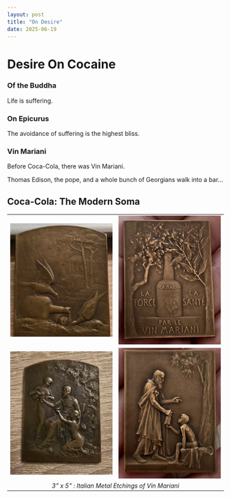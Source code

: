```yaml
---
layout: post
title: "On Desire"
date: 2025-06-19
---
```


# Desire On Cocaine

### Of the Buddha
Life is suffering.
### On Epicurus 
The avoidance of suffering is the highest bliss.
### Vin Mariani
Before Coca-Cola, there was Vin Mariani. 

Thomas Edison, the pope, and a whole bunch of Georgians walk into a bar...

## Coca-Cola: The Modern Soma

<table>
  <tr>
    <td width="50%"><img src="/blog/assets/2025/vin-mariani/bottle-bird-back.webp" width="100%" alt="Image 1"></td>
    <td width="50%"><img src="/blog/assets/2025/vin-mariani/bottle-bird-front.webp" width="100%" alt="Image 1"></td>
  </tr>
    <tr>
    <td width="50%"><img src="/blog/assets/2025/vin-mariani/man-back.webp" width="100%" alt="Image 1"></td>
    <td width="50%"><img src="/blog/assets/2025/vin-mariani/man-front.webp" width="100%" alt="Image 1"></td>
  </tr>
  <tr>
    <td colspan="6" align="center">
      <em>3" x 5" : Italian Metal Etchings of Vin Mariani</em>
    </td>
  </tr>
</table>